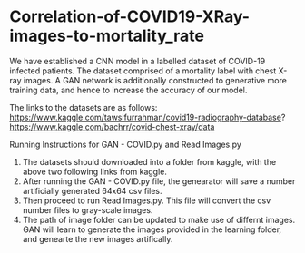 # Correlation-of-COVID19-XRay-images-to-mortality_rate
We have established a CNN model in a labelled dataset of COVID-19 infected patients. The dataset comprised of a mortality label with chest X-ray images. A GAN network is additionally constructed to generative more training data, and hence to increase the accuracy of our model. 

The links to the datasets are as follows: <br/>
https://www.kaggle.com/tawsifurrahman/covid19-radiography-database? <br/>
https://www.kaggle.com/bachrr/covid-chest-xray/data




Running Instructions for GAN - COVID.py and Read Images.py
  1. The datasets should downloaded into a folder from kaggle, with the above two following links from kaggle. 
  2. After running the GAN - COVID.py file, the genearator will save a number artificially generated 64x64 csv files. 
  3. Then proceed to run Read Images.py. This file will convert the csv number files to gray-scale images. 
  4. The path of image folder can be updated to make use of differnt images. GAN will learn to generate the images provided in      the learning folder, and genearte the new images artifically. 
